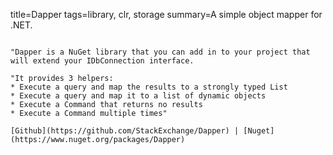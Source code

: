 title=Dapper
tags=library, clr, storage
summary=A simple object mapper for .NET.
~~~~~~

"Dapper is a NuGet library that you can add in to your project that will extend your IDbConnection interface.

"It provides 3 helpers:
* Execute a query and map the results to a strongly typed List
* Execute a query and map it to a list of dynamic objects
* Execute a Command that returns no results
* Execute a Command multiple times"

[Github](https://github.com/StackExchange/Dapper) | [Nuget](https://www.nuget.org/packages/Dapper)

